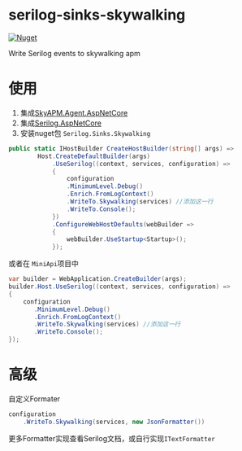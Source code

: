 # serilog-sinks-skywalking
[![Nuget](https://img.shields.io/nuget/v/Serilog.Sinks.Skywalking)](https://www.nuget.org/packages/Serilog.Sinks.Skywalking/)

Write Serilog events to skywalking apm

# 使用

1. 集成[SkyAPM.Agent.AspNetCore](https://github.com/SkyAPM/SkyAPM-dotnet)
2. 集成[Serilog.AspNetCore](https://github.com/serilog/serilog-aspnetcore)
3. 安装nuget包 `Serilog.Sinks.Skywalking`
```c#
public static IHostBuilder CreateHostBuilder(string[] args) =>
        Host.CreateDefaultBuilder(args)
            .UseSerilog((context, services, configuration) =>
            {
                configuration
                .MinimumLevel.Debug()
                .Enrich.FromLogContext()
                .WriteTo.Skywalking(services) //添加这一行
                .WriteTo.Console();
            }) 
            .ConfigureWebHostDefaults(webBuilder =>
            {
                webBuilder.UseStartup<Startup>();
            });
```

或者在 `MiniApi`项目中

```c#
var builder = WebApplication.CreateBuilder(args);
builder.Host.UseSerilog((context, services, configuration) =>
{
    configuration
       .MinimumLevel.Debug()
       .Enrich.FromLogContext()
       .WriteTo.Skywalking(services) //添加这一行
       .WriteTo.Console();
});
```

# 高级
自定义Formater

```c#
configuration
    .WriteTo.Skywalking(services, new JsonFormatter())
```
更多Formatter实现查看Serilog文档，或自行实现`ITextFormatter`
